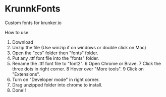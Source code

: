# KrunnkFonts
Custom fonts for krunker.io

  How to use.

1. Download
2. Unzip the file (Use winzip if on windows or double click on Mac)
3. Open the "ccs" folder then "fonts" folder.
4. Put any .ttf font file into the "fonts" folder.
5. Rename the .ttf font file to "font2".
6 Open Chrome or Brave.
7 Click the three dots in right corner.
8 Hover over "More tools".
9 Click on "Extensions".
10. Turn on "Developer mode" in right corner.
11. Drag unzipped folder into chrome to install.
12. Done!!
